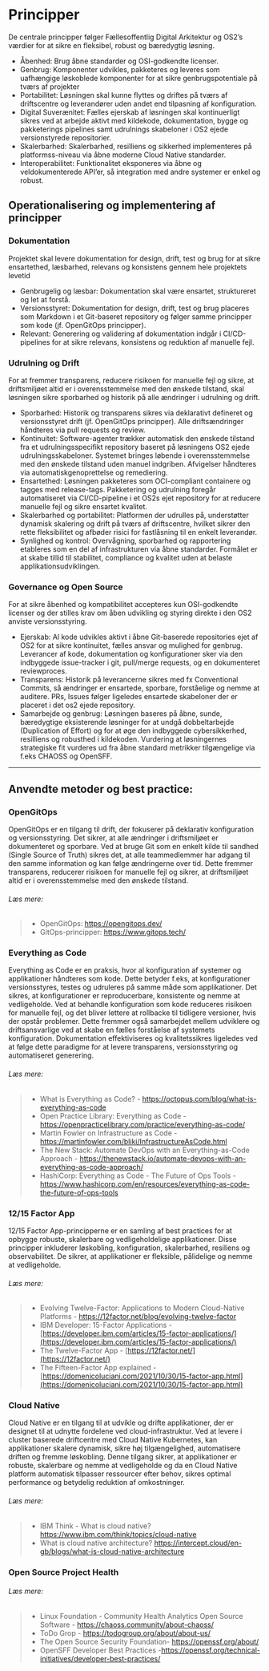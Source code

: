 # Principper
De centrale principper følger Fællesoffentlig Digital Arkitektur og OS2’s værdier for at sikre en fleksibel, robust og bæredygtig løsning. 

- Åbenhed: Brug åbne standarder og OSI-godkendte licenser. 
- Genbrug: Komponenter udvikles, pakketeres og leveres som uafhængige løskoblede komponenter for at sikre genbrugspotentiale på tværs af projekter 
- Portabilitet: Løsningen skal kunne flyttes og driftes på tværs af driftscentre og leverandører uden andet end tilpasning af konfiguration.
- Digital Suverænitet: Fælles ejerskab af løsningen skal kontinuerligt sikres ved at arbejde aktivt med kildekode, dokumentation, bygge og pakketerings pipelines samt udrulnings skabeloner i OS2 ejede versionstyrede repositorier.  
- Skalerbarhed: Skalerbarhed, resilliens og sikkerhed implementeres på platformss-niveau via åbne moderne Cloud Native standarder.
- Interoperabilitet: Funktionalitet eksponeres via åbne og veldokumenterede API’er, så integration med andre systemer er enkel og robust.

## Operationalisering og implementering af principper

### Dokumentation
Projektet skal levere dokumentation for design, drift, test og brug for at sikre ensartethed, læsbarhed, relevans og konsistens gennem hele projektets levetid

- Genbrugelig og læsbar: Dokumentation skal være ensartet, struktureret og let at forstå. 
- Versionsstyret: Dokumentation for design, drift, test og brug placeres som Markdown  i et Git-baseret repository og følger samme principper som kode (jf. OpenGitOps principper). 
- Relevant: Generering og validering af dokumentation indgår i CI/CD-pipelines for at sikre relevans, konsistens og reduktion af manuelle fejl.

### Udrulning og Drift
For at fremmer transparens, reducere risikoen for manuelle fejl og sikre, at driftsmiljøet altid er i overensstemmelse med den ønskede tilstand, skal løsningen sikre sporbarhed og historik på alle ændringer i udrulning og drift. 

- Sporbarhed: Historik og transparens sikres via deklarativt defineret og versionsstyret drift (jf. OpenGitOps principper). Alle driftsændringer håndteres via pull requests og review. 
- Kontinuitet: Software-agenter trækker automatisk den ønskede tilstand fra et udrulningsspecifikt repository baseret på løsningens OS2 ejede udrulningsskabeloner. Systemet bringes løbende i overensstemmelse med den ønskede tilstand uden manuel indgriben. Afvigelser håndteres via automatiskgenoprettelse og remediering.
- Ensartethed: Løsningen pakketeres som OCI-compliant containere og tagges med release-tags. Pakketering og udrulning foregår automatiseret via CI/CD-pipeline i et OS2s ejet repository for at reducere manuelle fejl og sikre ensartet kvalitet.
- Skalerbarhed og portabilitet: Platformen der udrulles på, understøtter dynamisk skalering og drift på tværs af driftscentre, hvilket sikrer den rette fleksibilitet og afbøder risici for fastlåsning til en enkelt leverandør.
- Synlighed og kontrol: Overvågning, sporbarhed og rapportering etableres som en del af infrastrukturen via åbne standarder. Formålet er at skabe tillid til stabilitet, compliance og kvalitet uden at belaste applikationsudviklingen. 
 
### Governance og Open Source
For at sikre åbenhed og kompatibilitet accepteres kun OSI-godkendte licenser og der stilles krav om åben udvikling og styring direkte i den OS2 anviste versionsstyring.

- Ejerskab: Al kode udvikles aktivt i åbne Git-baserede repositories ejet af OS2 for at sikre kontinuitet, fælles ansvar og mulighed for genbrug. Leverancer af kode, dokumentation og konfigurationer sker via den indbyggede issue-tracker i git, pull/merge requests, og en dokumenteret reviewproces.
- Transparens: Historik på leverancerne sikres med fx Conventional Commits, så ændringer er ensartede, sporbare, forståelige og nemme at auditere. PRs, Issues følger ligeledes ensartede skabeloner der er placeret i det os2 ejede repository.
- Samarbejde og genbrug: Løsningen baseres på åbne, sunde, bæredygtige eksisterende løsninger for at undgå dobbeltarbejde (Duplication of Effort) og for at øge den indbyggede cybersikkerhed, resilliens og robusthed i kildekoden. Vurdering at løsningernes strategiske fit vurderes ud fra åbne standard metrikker tilgængelige via f.eks CHAOSS og OpenSFF.

---

## Anvendte metoder og best practice:

### OpenGitOps
OpenGitOps er en tilgang til drift, der fokuserer på deklarativ konfiguration og versionsstyring. Det sikrer, at alle ændringer i driftsmiljøet er dokumenteret og sporbare. Ved at bruge Git som en enkelt kilde til sandhed (Single Source of Truth) sikres det, at alle teammedlemmer har adgang til den samme information og kan følge ændringerne over tid. Dette fremmer transparens, reducerer risikoen for manuelle fejl og sikrer, at driftsmiljøet altid er i overensstemmelse med den ønskede tilstand.
###### Læs mere: 
> - OpenGitOps: https://opengitops.dev/
> - GitOps-principper: https://www.gitops.tech/

### Everything as Code
Everything as Code er en praksis, hvor al konfiguration af systemer og applikationer håndteres som kode. Dette betyder f.eks, at konfigurationer versionsstyres, testes og udruleres på samme måde som applikationer. Det sikres, at konfigurationer er reproducerbare, konsistente og nemme at vedligeholde. Ved at behandle konfiguration som kode reduceres risikoen for manuelle fejl, og det bliver lettere at rollbacke til tidligere versioner, hvis der opstår problemer. Dette fremmer også samarbejdet mellem udviklere og driftsansvarlige ved at skabe en fælles forståelse af systemets konfiguration. Dokumentation effektiviseres og kvalitetssikres ligeledes ved at følge dette paradigme for at levere transparens, versionsstyring og automatiseret generering.

###### Læs mere: 

> - What is Everything as Code? - https://octopus.com/blog/what-is-everything-as-code
> - Open Practice Library: Everything as Code - https://openpracticelibrary.com/practice/everything-as-code/
> - Martin Fowler on Infrastructure as Code - https://martinfowler.com/bliki/InfrastructureAsCode.html
> - The New Stack: Automate DevOps with an Everything-as-Code Approach - https://thenewstack.io/automate-devops-with-an-everything-as-code-approach/
> - HashiCorp: Everything as Code - The Future of Ops Tools - https://www.hashicorp.com/en/resources/everything-as-code-the-future-of-ops-tools


### 12/15 Factor App
12/15 Factor App-principperne er en samling af best practices for at opbygge robuste, skalerbare og vedligeholdelige applikationer. Disse principper inkluderer løskobling, konfiguration, skalerbarhed, resiliens og observabilitet. De sikrer, at applikationer er fleksible, pålidelige og nemme at vedligeholde.
###### Læs mere: 
> - Evolving Twelve-Factor: Applications to Modern Cloud-Native Platforms - https://12factor.net/blog/evolving-twelve-factor
> - IBM Developer: 15-Factor Applications - [https://developer.ibm.com/articles/15-factor-applications/](https://developer.ibm.com/articles/15-factor-applications/)
> - The Twelve-Factor App - [https://12factor.net/](https://12factor.net/)
> - The Fifteen-Factor App explained - [https://domenicoluciani.com/2021/10/30/15-factor-app.html](https://domenicoluciani.com/2021/10/30/15-factor-app.html)

### Cloud Native
Cloud Native er en tilgang til at udvikle og drifte applikationer, der er designet til at udnytte fordelene ved cloud-infrastruktur. Ved at levere i cluster baserede driftcentre med Cloud Native Kubernetes, kan applikationer skalere dynamisk, sikre høj tilgængelighed, automatisere driften og fremme løskobling. Denne tilgang sikrer, at applikationer er robuste, skalerbare og nemme at vedligeholde og da en Cloud Native platform automatisk tilpasser ressourcer efter behov, sikres optimal performance og betydelig reduktion af omkostninger.

###### Læs mere: 
> - IBM Think - What is cloud native? https://www.ibm.com/think/topics/cloud-native
> - What is cloud native architecture?  https://intercept.cloud/en-gb/blogs/what-is-cloud-native-architecture


### Open Source Project Health
###### Læs mere: 
> - Linux Foundation - Community Health Analytics Open Source Software - https://chaoss.community/about-chaoss/
> - ToDo Grop - https://todogroup.org/about/about-us/
> - The Open Source Security Foundation- https://openssf.org/about/
> - OpenSFF Developer Best Practices -https://openssf.org/technical-initiatives/developer-best-practices/
